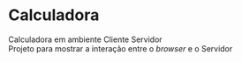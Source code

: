 # Calculadora
Calculadora em ambiente Cliente Servidor<br />
Projeto para mostrar a interação entre o <i>browser</i> e o Servidor
